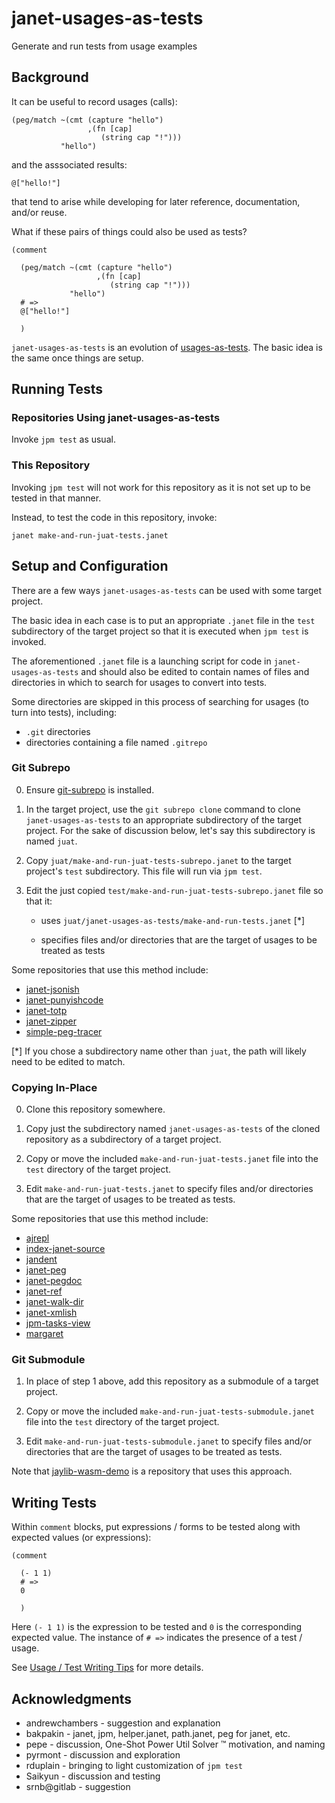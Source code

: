 # janet-usages-as-tests

Generate and run tests from usage examples

## Background

It can be useful to record usages (calls):

```janet
(peg/match ~(cmt (capture "hello")
                 ,(fn [cap]
                    (string cap "!")))
           "hello")
```

and the asssociated results:

```janet
@["hello!"]
```

that tend to arise while developing for later reference,
documentation, and/or reuse.

What if these pairs of things could also be used as tests?

```janet
(comment

  (peg/match ~(cmt (capture "hello")
                   ,(fn [cap]
                      (string cap "!")))
             "hello")
  # =>
  @["hello!"]

  )
```

`janet-usages-as-tests` is an evolution of
[usages-as-tests](https://github.com/sogaiu/usages-as-tests).  The
basic idea is the same once things are setup.

## Running Tests

### Repositories Using janet-usages-as-tests

Invoke `jpm test` as usual.

### This Repository

Invoking `jpm test` will not work for this repository as it is not set
up to be tested in that manner.

Instead, to test the code in this repository, invoke:
```
janet make-and-run-juat-tests.janet
```

## Setup and Configuration

There are a few ways `janet-usages-as-tests` can be used with some
target project.

The basic idea in each case is to put an appropriate `.janet` file in
the `test` subdirectory of the target project so that it is executed
when `jpm test` is invoked.

The aforementioned `.janet` file is a launching script for code in
`janet-usages-as-tests` and should also be edited to contain names of
files and directories in which to search for usages to convert into
tests.

Some directories are skipped in this process of searching for usages
(to turn into tests), including:

* `.git` directories
* directories containing a file named `.gitrepo`

### Git Subrepo

0. Ensure [git-subrepo](https://github.com/ingydotnet/git-subrepo) is
   installed.

1. In the target project, use the `git subrepo clone` command to
   clone `janet-usages-as-tests` to an appropriate subdirectory of
   the target project.  For the sake of discussion below, let's
   say this subdirectory is named `juat`.

2. Copy `juat/make-and-run-juat-tests-subrepo.janet` to the target
   project's `test` subdirectory.  This file will run via `jpm test`.

3. Edit the just copied `test/make-and-run-juat-tests-subrepo.janet`
   file so that it:

     * uses `juat/janet-usages-as-tests/make-and-run-tests.janet` [*]

     * specifies files and/or directories that are the target of
       usages to be treated as tests

Some repositories that use this method include:

* [janet-jsonish](https://github.com/sogaiu/janet-totp "JSON <-> JDN
  Converter in Pure Janet")
* [janet-punyishcode](https://github.com/sogaiu/janet-totp "Punycode
  decoding / encoding in Janet")
* [janet-totp](https://github.com/sogaiu/janet-totp "TOTP in Janet")
* [janet-zipper](https://github.com/sogaiu/janet-zipper "Zippers in
  Janet")
* [simple-peg-tracer](https://github.com/sogaiu/simple-peg-tracer
  "Simple Janet PEG tracer")

[*] If you chose a subdirectory name other than `juat`, the path will
likely need to be edited to match.

### Copying In-Place

0. Clone this repository somewhere.

1. Copy just the subdirectory named `janet-usages-as-tests` of the
   cloned repository as a subdirectory of a target project.

2. Copy or move the included `make-and-run-juat-tests.janet` file into
   the `test` directory of the target project.

3. Edit `make-and-run-juat-tests.janet` to specify files and/or
   directories that are the target of usages to be treated as tests.

Some repositories that use this method include:

* [ajrepl](https://github.com/sogaiu/ajrepl "Emacs Support for Janet
  REPL Interaction")
* [index-janet-source](https://github.com/sogaiu/index-janet-source
  "Index Janet Source Code")
* [jandent](https://github.com/sogaiu/jandent "Janet Indenter")
* [janet-peg](https://github.com/sogaiu/janet-peg "Parse and Generate
  Janet Source Code")
* [janet-pegdoc](https://github.com/sogaiu/janet-pegdoc "Janet PEG
  special doc tool")
* [janet-ref](https://github.com/sogaiu/janet-ref "Janet Reference
   Tool")
* [janet-walk-dir](https://github.com/sogaiu/janet-walk-dir "Walking
  Directory Trees")
* [janet-xmlish](https://github.com/sogaiu/janet-xmlish "Hack to Work
  with Some Amount of XML")
* [jpm-tasks-view](https://github.com/sogaiu/jpm-tasks-view
  "View jpm tasks by tag")
* [margaret](https://github.com/sogaiu/margaret "A Janet
  implementation of Janet’s peg/match")

### Git Submodule

1. In place of step 1 above, add this repository as a submodule of a
   target project.

2. Copy or move the included `make-and-run-juat-tests-submodule.janet`
   file into the `test` directory of the target project.

3. Edit `make-and-run-juat-tests-submodule.janet` to specify files
   and/or directories that are the target of usages to be treated as
   tests.

Note that
[jaylib-wasm-demo](https://github.com/sogaiu/jaylib-wasm-demo) is a
repository that uses this approach.

## Writing Tests

Within `comment` blocks, put expressions / forms to be tested along
with expected values (or expressions):

```janet
(comment

  (- 1 1)
  # =>
  0

  )
```

Here `(- 1 1)` is the expression to be tested and `0` is the
corresponding expected value.  The instance of `# =>` indicates
the presence of a test / usage.

See [Usage / Test Writing Tips](./doc/tips.md) for more details.

## Acknowledgments

* andrewchambers - suggestion and explanation
* bakpakin - janet, jpm, helper.janet, path.janet, peg for janet, etc.
* pepe - discussion, One-Shot Power Util Solver ™ motivation, and naming
* pyrmont - discussion and exploration
* rduplain - bringing to light customization of `jpm test`
* Saikyun - discussion and testing
* srnb@gitlab - suggestion

